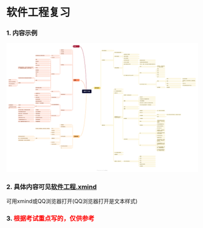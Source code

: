 # 软件工程复习
### 1. 内容示例
![思维导图示例](复习.png)
### 2. 具体内容可见[软件工程.xmind](软件工程.xmind)
可用xmind或QQ浏览器打开(QQ浏览器打开是文本样式)
### 3. <span style="color: red;">根据考试重点写的，仅供参考</span>

